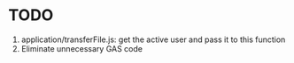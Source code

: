 # TODO

1. application/transferFile.js: get the active user and pass it to this function
2. Eliminate unnecessary GAS code 
